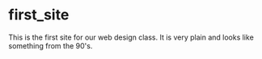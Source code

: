 # first_site
This is the first site for our web design class. It is very plain and looks like something from the 90's.
